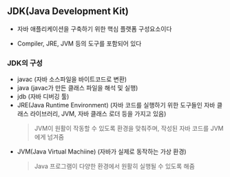 ## JDK(Java Development Kit)
* 자바 애플리케이션을 구축하기 위한 핵심 플랫폼 구성요소이다

* Compiler, JRE, JVM 등의 도구를 포함되어 있다

### JDK의 구성 

- javac (자바 소스파일을 바이트코드로 변환)
- java (javac가 만든 클래스 파일을 해석 및 실행)
- jdb (자바 디버깅 툴)
- JRE(Java Runtime Environment) (자바 코드를 실행하기 위한 도구들인 자바 클래스 라이브러리, JVM, 자바 클래스 로더 등을 가지고 있음)
    > JVM이 원활이 작동할 수 있도록 환경을 맞춰주며, 작성된 자바 코드를 JVM에게 넘겨줌
- JVM(Java Virtual Machiine) (자바가 실제로 동작하는 가상 환경)
    > Java 프로그램이 다양한 환경에서 원활히 실행될 수 있도록 해줌